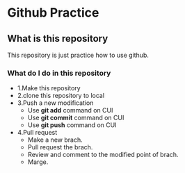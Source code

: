 # Github Practice

## What is this repository
This repository is just practice how to use github.

### What do I do in this repository
- 1.Make this repository
- 2.clone this repository to local
- 3.Push a new modification
    - Use **git add** command on CUI
    - Use **git commit** command on CUI
    - Use **git push** command on CUI
- 4.Pull request
    - Make a new brach.
    - Pull request the brach.
    - Review and comment to the modified point of brach.
    - Marge.